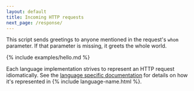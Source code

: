 ```yaml
---
layout: default
title: Incoming HTTP requests
next_page: /response/
---
```


This script sends greetings to anyone mentioned in the request's `whom`
parameter.  If that parameter is missing, it greets the whole world.

{% include examples/hello.md %}

Each language implementation strives to represent an HTTP request
idiomatically.  See the [language specific documentation](/specific)
for details on how it's represented in {% include language-name.html %}.
